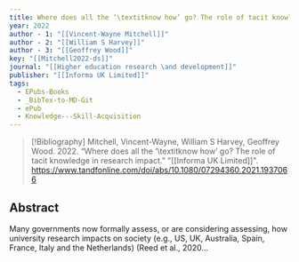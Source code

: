 ```yaml
---
title: Where does all the ‘\textitknow how’ go? The role of tacit knowledge in research impact
year: 2022
author - 1: "[[Vincent-Wayne Mitchell]]"
author - 2: "[[William S Harvey]]"
author - 3: "[[Geoffrey Wood]]"
key: "[[Mitchell2022-ds]]"
journal: "[[Higher education research \and development]]"
publisher: "[[Informa UK Limited]]"
tags:
  - EPubs-Books
  - _BibTex-to-MD-Git
  - ePub
  - Knowledge---Skill-Acquisition
---
```


> [!Bibliography]
> Mitchell, Vincent-Wayne, William S Harvey, Geoffrey Wood. 2022. “Where does all the ‘\textitknow how’ go? The role of tacit knowledge in research impact.” "[[Informa UK Limited]]". https://www.tandfonline.com/doi/abs/10.1080/07294360.2021.1937066

## Abstract
Many governments now formally assess, or are considering assessing, how university research impacts on society (e.g., US, UK, Australia, Spain, France, Italy and the Netherlands) (Reed et al., 2020...